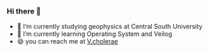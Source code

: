 ### Hi there 👋 
- 🔭 I’m currently studying geophysics at Central South University
- 🌱 I’m currently learning Operating System and Veilog
- 😄 you can reach me at [V.cholerae](Vcholerae1.github.io)
<!--
**Vcholerae1/Vcholerae1** is a ✨ _special_ ✨ repository because its `README.md` (this file) appears on your GitHub profile.

Here are some ideas to get you started:


- 🤔 I’m looking for help with ...
- 💬 Ask me about ...
- 📫 How to reach me: ...
-  Pronouns: ...
- ⚡ Fun fact: ...
-->
